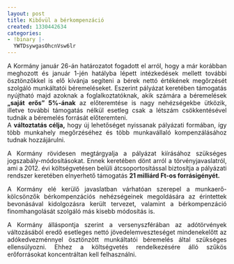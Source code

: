 ```yaml
---
layout: post
title: Kibővül a bérkompenzáció
created: 1330442634
categories:
- !binary |-
  YWTDsywgasOhcnVsw6lr
---
```

<p style="text-align: justify;">A Kormány január 26-án határozatot fogadott el arról, hogy a már korábban meghozott és január 1-jén hatályba lépett intézkedések mellett további ösztönzőkkel is elő kívánja segíteni a bérek nettó értékének megőrzését szolgáló munkáltatói béremeléseket. Eszerint pályázat keretében támogatás nyújtható majd azoknak a foglalkoztatóknak, akik számára a béremelések <strong>„saját erős” 5%-ának</strong> az előteremtése is nagy nehézségekbe ütközik, illetve további támogatás nélkül esetleg csak a létszám csökkentésével tudnák a béremelés forrását előteremteni.<br>A <strong>változtatás célja,</strong> hogy új lehetőséget nyissanak pályázati formában, így több munkahely megőrzéséhez és több munkavállaló kompenzálásához tudnak hozzájárulni.</p><p style="text-align: justify;">A Kormány rövidesen megtárgyalja a pályázat kiírásához szükséges jogszabály-módosításokat. Ennek keretében dönt arról a törvényjavaslatról, ami a 2012. évi költségvetésen belüli átcsoportosítással biztosítja a pályázati rendszer keretében elnyerhető támogatás <strong>21 milliárd Ft-os forrásigényét.</strong></p><p style="text-align: justify;">A Kormány elé kerülő javaslatban várhatóan szerepel a munkaerő-kölcsönzők bérkompenzációs nehézségeinek megoldására az érintettek bevonásával kidolgozásra került tervezet, valamint a bérkompenzáció finomhangolását szolgáló más kisebb módosítás is.</p><p style="text-align: justify;">A Kormány álláspontja szerint a versenyszférában az adótörvények változásából eredő esetleges nettó jövedelemveszteséget mindenekelőtt az adókedvezménnyel ösztönzött munkáltatói béremelés által szükséges ellensúlyozni. Ehhez a költségvetés rendelkezésére álló szűkös erőforrásokat koncentráltan kell felhasználni.</p>
